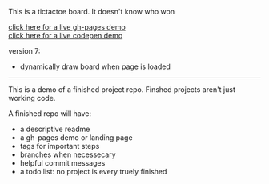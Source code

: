 This is a tictactoe board.  It doesn't know who won

[click here for a live gh-pages demo](https://colevanderswands.github.io/perfect-repo/)   
[click here for a live codepen demo](https://codepen.io/elewa-student/pen/jYxyRZ)

version 7:  	
  * dynamically draw board when page is loaded

----------------------

This is a demo of a finished project repo.
Finshed projects aren't just working code. 
  
A finished repo will have: 
  * a descriptive readme  
  * a gh-pages demo or landing page
  * tags for important steps
  * branches when necessecary
  * helpful commit messages
  * a todo list: no project is every truely finished
